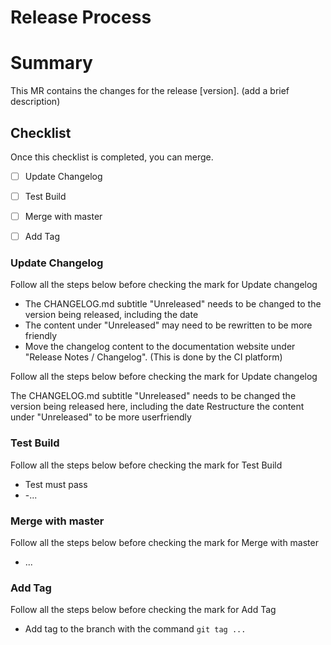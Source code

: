 # Release Process

# Summary

This MR contains the changes for the release [version].
(add a brief description)

## Checklist

Once this checklist is completed, you can merge.

- [ ] Update Changelog
- [ ] Test Build
- [ ] Merge with master
- [ ] Add Tag


### Update Changelog
Follow all the steps below before checking the mark for Update changelog

- The CHANGELOG.md subtitle "Unreleased" needs to be changed to the version being released, including the date
- The content under "Unreleased" may need to be rewritten to be more friendly
- Move the changelog content to the documentation website under "Release
Notes / Changelog". (This is done by the CI platform)

Follow all the steps below before checking the mark for Update changelog

The CHANGELOG.md subtitle "Unreleased" needs to be changed the version being released
here, including the date
Restructure the content under "Unreleased" to be more userfriendly

### Test Build
Follow all the steps below before checking the mark for Test Build
- Test must pass
- -...

### Merge with master
Follow all the steps below before checking the mark for  Merge with master
- ...

### Add Tag
Follow all the steps below before checking the mark for Add Tag
- Add tag to the branch with the command `git tag ...`
